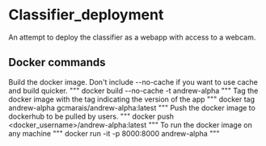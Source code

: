 # Classifier_deployment
An attempt to deploy the classifier as a webapp with access to a webcam.

## Docker commands

Build the docker image.
Don't include --no-cache if you want to use cache and build quicker.
"""
docker build --no-cache -t andrew-alpha <path to Dockerfile>
"""
Tag the docker image with the tag indicating the version of the app
"""
docker tag andrew-alpha gcmarais/andrew-alpha:latest
"""
Push the docker image to dockerhub to be pulled by users.
"""
docker push <docker_username>/andrew-alpha:latest
"""
To run the docker image on any machine
"""
docker run -it -p 8000:8000 andrew-alpha
"""